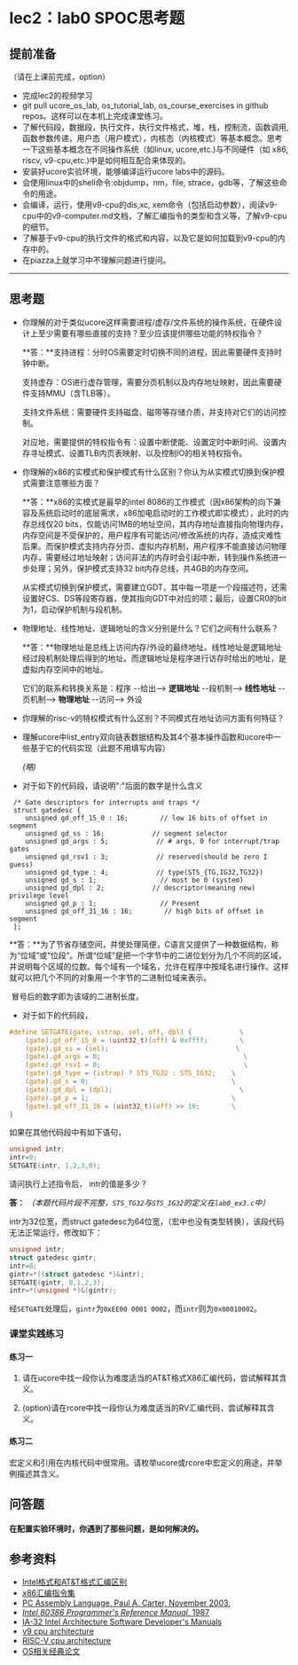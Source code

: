 # lec2：lab0 SPOC思考题

## **提前准备**
（请在上课前完成，option）

- 完成lec2的视频学习
- git pull ucore_os_lab, os_tutorial_lab, os_course_exercises  in github repos。这样可以在本机上完成课堂练习。
- 了解代码段，数据段，执行文件，执行文件格式，堆，栈，控制流，函数调用,函数参数传递，用户态（用户模式），内核态（内核模式）等基本概念。思考一下这些基本概念在不同操作系统（如linux, ucore,etc.)与不同硬件（如 x86, riscv, v9-cpu,etc.)中是如何相互配合来体现的。
- 安装好ucore实验环境，能够编译运行ucore labs中的源码。
- 会使用linux中的shell命令:objdump，nm，file, strace，gdb等，了解这些命令的用途。
- 会编译，运行，使用v9-cpu的dis,xc, xem命令（包括启动参数），阅读v9-cpu中的v9\-computer.md文档，了解汇编指令的类型和含义等，了解v9-cpu的细节。
- 了解基于v9-cpu的执行文件的格式和内容，以及它是如何加载到v9-cpu的内存中的。
- 在piazza上就学习中不理解问题进行提问。

---

## 思考题

- 你理解的对于类似ucore这样需要进程/虚存/文件系统的操作系统，在硬件设计上至少需要有哪些直接的支持？至少应该提供哪些功能的特权指令？

    **答：**支持进程：分时OS需要定时切换不同的进程，因此需要硬件支持时钟中断。

    ​	支持虚存：OS进行虚存管理，需要分页机制以及内存地址映射，因此需要硬件支持MMU（含TLB等）。

    ​	支持文件系统：需要硬件支持磁盘、磁带等存储介质，并支持对它们的访问控制。

    ​	对应地，需要提供的特权指令有：设置中断使能、设置定时中断时间、设置内存寻址模式、设置TLB内页表映射、以及控制IO的相关特权指令。

    

- 你理解的x86的实模式和保护模式有什么区别？你认为从实模式切换到保护模式需要注意哪些方面？

    **答：**x86的实模式是最早的intel 8086的工作模式（因x86架构的向下兼容及系统启动时的底层需求，x86加电启动时的工作模式即实模式），此时的内存总线仅20 bits，仅能访问1MB的地址空间，其内存地址直接指向物理内存，内存空间是不受保护的，用户程序有可能访问/修改系统的内存，造成灾难性后果。而保护模式支持内存分页、虚拟内存机制，用户程序不能直接访问物理内存，需要经过地址映射；访问非法的内存时会引起中断，转到操作系统进一步处理；另外，保护模式支持32 bit内存总线，共4GB的内存空间。

    ​	从实模式切换到保护模式，需要建立GDT，其中每一项是一个段描述符，还需设置好CS、DS等段寄存器，使其指向GDT中对应的项；最后，设置CR0的bit为1，启动保护机制与段机制。

    

- 物理地址、线性地址、逻辑地址的含义分别是什么？它们之间有什么联系？

    **答：**物理地址是总线上访问内存/外设的最终地址。线性地址是逻辑地址经过段机制处理后得到的地址。而逻辑地址是程序进行访存时给出的地址，是虚拟内存空间中的地址。

    它们的联系和转换关系是：程序 --给出--> **逻辑地址** --段机制--> **线性地址** --页机制--> **物理地址** --访问--> 外设

    

- 你理解的risc-v的特权模式有什么区别？不同模式在地址访问方面有何特征？

- 理解ucore中list_entry双向链表数据结构及其4个基本操作函数和ucore中一些基于它的代码实现（此题不用填写内容）

    *(略)*

    

- 对于如下的代码段，请说明":"后面的数字是什么含义
```
 /* Gate descriptors for interrupts and traps */
 struct gatedesc {
    unsigned gd_off_15_0 : 16;        // low 16 bits of offset in segment
    unsigned gd_ss : 16;            // segment selector
    unsigned gd_args : 5;            // # args, 0 for interrupt/trap gates
    unsigned gd_rsv1 : 3;            // reserved(should be zero I guess)
    unsigned gd_type : 4;            // type(STS_{TG,IG32,TG32})
    unsigned gd_s : 1;                // must be 0 (system)
    unsigned gd_dpl : 2;            // descriptor(meaning new) privilege level
    unsigned gd_p : 1;                // Present
    unsigned gd_off_31_16 : 16;        // high bits of offset in segment
 };
```

​	**答：**为了节省存储空间，并使处理简便，C语言又提供了一种数据结构，称为“位域”或“位段”。所谓“位域”是把一个字节中的二进位划分为几个不同的区域，并说明每个区域的位数。每个域有一个域名，允许在程序中按域名进行操作。这样就可以把几个不同的对象用一个字节的二进制位域来表示。

​	冒号后的数字即为该域的二进制长度。



- 对于如下的代码段，

```c
#define SETGATE(gate, istrap, sel, off, dpl) {            \
    (gate).gd_off_15_0 = (uint32_t)(off) & 0xffff;        \
    (gate).gd_ss = (sel);                                \
    (gate).gd_args = 0;                                    \
    (gate).gd_rsv1 = 0;                                    \
    (gate).gd_type = (istrap) ? STS_TG32 : STS_IG32;    \
    (gate).gd_s = 0;                                    \
    (gate).gd_dpl = (dpl);                                \
    (gate).gd_p = 1;                                    \
    (gate).gd_off_31_16 = (uint32_t)(off) >> 16;        \
}
```
如果在其他代码段中有如下语句，
```c
unsigned intr;
intr=8;
SETGATE(intr, 1,2,3,0);
```
请问执行上述指令后， intr的值是多少？

**答：** *（本题代码片段不完整，`STS_TG32`与`STS_IG32`的定义在`lab0_ex3.c`中）*

intr为32位宽，而struct gatedesc为64位宽，（宏中也没有类型转换），该段代码无法正常运行，修改如下：

```c
unsigned intr;
struct gatedesc gintr;
intr=8;
gintr=*((struct gatedesc *)&intr);
SETGATE(gintr, 0,1,2,3);
intr=*(unsigned *)&(gintr);
```

经`SETGATE`处理后，`gintr`为`0xEE00 0001 0002`，而`intr`则为`0x00010002`。



### 课堂实践练习

#### 练习一

1. 请在ucore中找一段你认为难度适当的AT&T格式X86汇编代码，尝试解释其含义。

2. (option)请在rcore中找一段你认为难度适当的RV汇编代码，尝试解释其含义。

#### 练习二

宏定义和引用在内核代码中很常用。请枚举ucore或rcore中宏定义的用途，并举例描述其含义。


## 问答题

#### 在配置实验环境时，你遇到了那些问题，是如何解决的。

## 参考资料
 - [Intel格式和AT&T格式汇编区别](http://www.cnblogs.com/hdk1993/p/4820353.html)
 - [x86汇编指令集  ](http://hiyyp1234.blog.163.com/blog/static/67786373200981811422948/)
 - [PC Assembly Language, Paul A. Carter, November 2003.](https://pdos.csail.mit.edu/6.828/2016/readings/pcasm-book.pdf)
 - [*Intel 80386 Programmer's Reference Manual*, 1987](https://pdos.csail.mit.edu/6.828/2016/readings/i386/toc.htm)
 - [IA-32 Intel Architecture Software Developer's Manuals](http://www.intel.com/content/www/us/en/processors/architectures-software-developer-manuals.html)
 - [v9 cpu architecture](https://github.com/chyyuu/os_tutorial_lab/blob/master/v9_computer/docs/v9_computer.md)
 - [RISC-V cpu architecture](http://www.riscvbook.com/chinese/)
 - [OS相关经典论文](https://github.com/chyyuu/aos_course_info/blob/master/readinglist.md)
